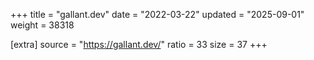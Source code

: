 +++
title = "gallant.dev"
date = "2022-03-22"
updated = "2025-09-01"
weight = 38318

[extra]
source = "https://gallant.dev/"
ratio = 33
size = 37
+++
